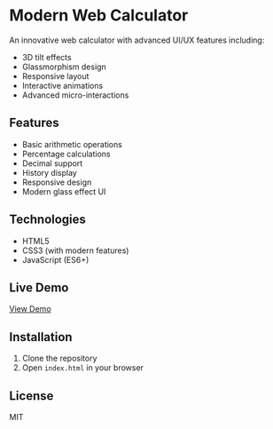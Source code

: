 # Modern Web Calculator

An innovative web calculator with advanced UI/UX features including:
- 3D tilt effects
- Glassmorphism design
- Responsive layout
- Interactive animations
- Advanced micro-interactions

## Features
- Basic arithmetic operations
- Percentage calculations
- Decimal support
- History display
- Responsive design
- Modern glass effect UI

## Technologies
- HTML5
- CSS3 (with modern features)
- JavaScript (ES6+)

## Live Demo
[View Demo](https://YOUR_USERNAME.github.io/web-calc)

## Installation
1. Clone the repository
2. Open `index.html` in your browser

## License
MIT
